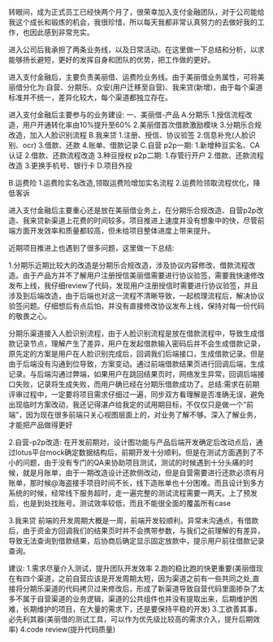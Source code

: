 转眼间，成为正式员工已经快两个月了，很荣幸加入支付金融团队，对于公司能给我这个成长和锻炼的机会，我很珍惜，所以每天我都非常认真努力的去做好我的工作，也因此感到非常充实。

进入公司后我承担了两条业务线，以及日常活动。在这里做一下总结和分析，以求能够扬长避短，更好的发挥自身和团队的优势，把工作做的更好。

进入支付金融后，主要负责美丽借、运费险业务线。由于美丽借业务属性，可将美丽借分化为:自营、分期乐、众安(用户迁移至自营)、我来贷(新增)，由于每个渠道标准并不统一，差异化较大，每个渠道都独立存在。

进入支付金融后主要参与的业务建设:
一、美丽借-产品
A.分期乐
    1.授信流程改造，用户开通转化率由10%提升至60%
    2.美丽借首次借款激励模块
    3.分期乐合规改造，加入人脸识别流程
B.我来贷
    1.注册、授信、协议验签
    2.信息补充(人脸识别、ocr)
    3.借款、还款
    4.账单、借款记录
C.自营
    p2p一期:
        1.新增种豆实名、CA认证
        2.借款、还款流程改造
        3.种豆授权
    p2p二期:
        1.存管行开户
        2.借款、还款流程改造
        3.更换手机号、银行卡
D.项目外投

B.运费险
    1.运费险实名改造,领取运费险增加实名流程
    2.运费险领取流程优化，降低客诉

进入支付金融后主要重心还是放在美丽借业务上，在分期乐合规改造、自营p2p改造、我来贷新渠道上花费的时间较多。项目推进上速度并没有想象中的快，尽管前端方面开发效率和质量都较高，但未给项目整体进度上带来提升。

近期项目推进上也遇到了很多问题，这里做一下总结:

1.分期乐近期比较大的改造是分期乐合规改造，涉及协议内容修改、借款流程改造。由于产品方并不了解用户注册授信美丽借需要进行协议验签，需要我快速修改发布上线，我仔细review了代码，发现用户注册授信时需要进行协议验签，并且涉及到后端改造，由于后端也对这一流程不清晰导致，一起梳理流程后，解决协议验签问题。仔细想后有点后怕，并没有直接修改协议发布上线，保持对每一份代码的敬畏之心。

分期乐渠道接入人脸识别流程，由于人脸识别流程是放在借款流程中，导致生成借款记录节点，理解产生了差异，用户在发起借款输入密码后并不会生成借款记录，原先定的方案是用户在人脸识别完成后，回调我们后端接口，生成借款记录。但是由于后端没有沟通到位导致，方案变动。通过前端借款结果页进行回调后端，生成记录。与后端沟通过弊端，如果用户在跳回结果页时，网络发生异常，回调后端接口失败，记录将生成失败，而用户确已经在分期乐借款成功了。总结:需求在前期评审过程中，一定要将项目需求仔细过一遍，同步双方看理解是否准确无误，避免出现临时方案改动，我还记得湛卢给我定的试用期目标，不仅仅只是做一个“前端”，因为现在很多前端只关心视图层面上的，对业务了解不够。深入了解业务，才能把产品做得更好

2.自营-p2p改造:
在开发前期对，设计图功能与产品后端开发确定后改动点后，通过lotus平台mock确定数据结构后，前期开发十分顺利。但是在测试方面遇到了不小的问题，由于没有专门的QA来协助项目测试，测试的时候遇到十分头痛的时候，就是月账单，由于一期改造设计还款侧改动，但是自营需要进行还款必须有月账单，那时候@海盗接手项目时间不长，线下造账单也十分困难。而且设计到多方系统的时候，经常线下服务超时，走一遍完整的测试流程需要一两天。上了预发后，也是到处找账号。测试效率较低，而且不能很全面的覆盖所有case


3.我来贷
前端的开发周期大概是一周，前端开发较顺利。异常未沟通点，有借款后，由于资金方回调我们的结果页时并不会携带参数，与我们之前理解的有差异，导致无法查询到借款结果，后协商后确定显示固定放款中，提示用户前往借款记录查询。


建议:
1.需求尽量介入测试，提升团队开发效率
2.跑的稳比跑的快更重要(美丽借现在有四个渠道，之前自营应该是开发周期太短，因为渠道之前有一些共同之处,直接将分期乐渠道的代码拷贝过来修改后，形成了新渠道导致自营代码里面掺杂了太多不属于自营渠道的业务逻辑，渠道的公共组件也并没有提取出来，后期维护困难，长期维护的项目，在大量的需求下，还是要保持平稳的开发)
3.工欲善其事，必先利其器(美丽借的测试工具，可以作为优先级比较高的需求介入，提升后期效率)
4.code review(提升代码质量)

